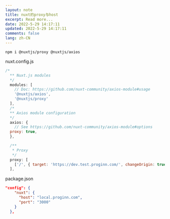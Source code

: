 ```yaml
---
layout: note
title: nuxt的proxy与host
excerpt: Read more...
date: 2022-5-29 14:17:11
updated: 2022-5-29 14:17:11
comments: false
lang: zh-CN
---
```


`npm i @nuxtjs/proxy @nuxtjs/axios`

nuxt.config.js
```js
/*
  ** Nuxt.js modules
  */
  modules: [
    // Doc: https://github.com/nuxt-community/axios-module#usage
    '@nuxtjs/axios',
    '@nuxtjs/proxy'
  ],
  /*
  ** Axios module configuration
  */
  axios: {
    // See https://github.com/nuxt-community/axios-module#options
  proxy: true,
  },

  /**
   * Proxy
   */
  proxy: [
    ['/', { target: 'https://dev.test.proginn.com/', changeOrigin: true }]
  ],
```

package.json
```json
"config": {
    "nuxt": {
      "host": "local.proginn.com",
      "port": "3000"
    }
  },
```

  